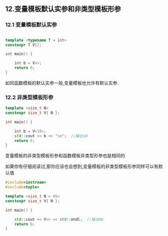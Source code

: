 ## 12.变量模板默认实参和非类型模板形参

### 12.1 变量模板默认实参
````CPP

template <typename T = int>
constexpr T V{};

int main() {

	int b = V<>; 
	return 0;
}
````
如同函数模板的默认实参一般,变量模板也允许有默认实参.

### 12.2 非类型模板形参

```CPP
template <size_t N>
constexpr size_t V{ N };

int main() {

	int b = V<10>;
	std::cout << b << "\n";  //输出10
	return 0;
}
````
变量模板的非类型模板形参和函数模板非类型形参也是相同的

如果你有仔细阅读过,那你应该也会想到,变量模板的非类型模板形参同样可以有默认值

```CPP
#include<iostream>
#include<tuple>

template <size_t N = 66>
constexpr size_t V{ N };

int main() {

	std::cout << V<> << std::endl;  //输出66
	return 0;
}
````

